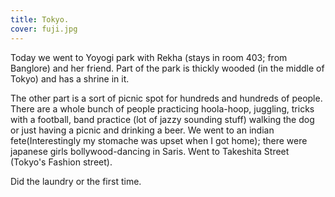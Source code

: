 ```yaml
---
title: Tokyo.
cover: fuji.jpg
---
```


Today we went to Yoyogi park with Rekha (stays in room 403; from Banglore)
and her friend. Part of the park is thickly wooded (in the middle of Tokyo) 
and has a shrine in it.

The other part is a sort of picnic spot for hundreds and hundreds of people. 
There are a whole bunch of people practicing hoola-hoop, juggling, 
tricks with a football, band practice (lot of jazzy sounding stuff)
walking the dog or just having a picnic and drinking a beer.
We went to an indian fete(Interestingly my stomache was upset when I got home); 
there were japanese girls bollywood-dancing in Saris.
Went to Takeshita Street (Tokyo's Fashion street).

Did the laundry or the first time.
